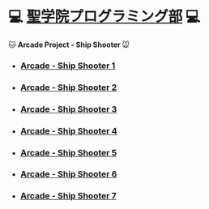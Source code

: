 # :computer: [聖学院プログラミング部](https://github.com/Seigakuin/todays_task/blob/master/README.md) :computer:

:cat: <b> Arcade Project - Ship Shooter </b> :mouse:

- ### [Arcade - Ship Shooter 1](https://github.com/Seigakuin/todays_task/blob/master/py_arcade/ship_shooter_folder/ship_shooter_1.py)

* ### [Arcade - Ship Shooter 2](https://github.com/Seigakuin/todays_task/blob/master/py_arcade/ship_shooter_folder/ship_shooter_2.py)

- ### [Arcade - Ship Shooter 3](https://github.com/Seigakuin/todays_task/blob/master/py_arcade/ship_shooter_folder/ship_shooter_3.py)

* ### [Arcade - Ship Shooter 4](https://github.com/Seigakuin/todays_task/blob/master/py_arcade/ship_shooter_folder/ship_shooter_4.py)

- ### [Arcade - Ship Shooter 5](https://github.com/Seigakuin/todays_task/blob/master/py_arcade/ship_shooter_folder/ship_shooter_5.py)

* ### [Arcade - Ship Shooter 6](https://github.com/Seigakuin/todays_task/blob/master/py_arcade/ship_shooter_folder/ship_shooter_6.py)

- ### [Arcade - Ship Shooter 7](https://github.com/Seigakuin/todays_task/blob/master/py_arcade/ship_shooter_folder/ship_shooter_7.py)
